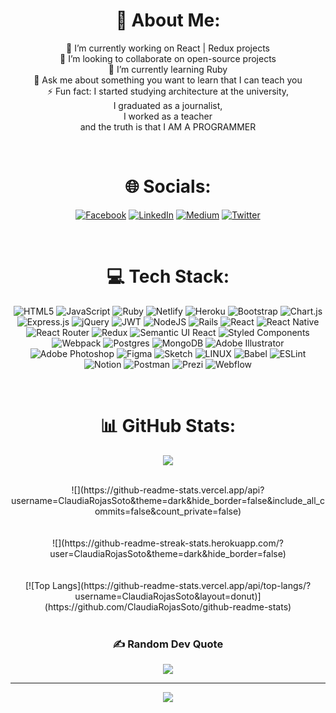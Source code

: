<div align="center">

# 💫 About Me:
🔭 I’m currently working on React | Redux projects<br>👯 I’m looking to collaborate on open-source projects<br>🌱 I’m currently learning Ruby<br>💬 Ask me about something you want to learn that I can teach you<br>⚡ Fun fact: I started studying architecture at the university, <br>I graduated as a journalist, <br>I worked as a teacher <br>and the truth is that I AM A PROGRAMMER 

</div>
<br/>

<div align="center">
  
# 🌐 Socials:
  
[![Facebook](https://img.shields.io/badge/Facebook-%231877F2.svg?logo=Facebook&logoColor=white)](https://www.facebook.com/profile.php?id=100012739752060) [![LinkedIn](https://img.shields.io/badge/LinkedIn-%230077B5.svg?logo=linkedin&logoColor=white)](https://www.linkedin.com/in/claudia-rojas-soto/) [![Medium](https://img.shields.io/badge/Medium-12100E?logo=medium&logoColor=white)](https://medium.com/@claudiarojassoto) [![Twitter](https://img.shields.io/badge/Twitter-%231DA1F2.svg?logo=Twitter&logoColor=white)](https://twitter.com/CLAUDIAROJAS197)

</div>
<br/>
<div align="center">

# 💻 Tech Stack:
![HTML5](https://img.shields.io/badge/html5-%23E34F26.svg?style=for-the-badge&logo=html5&logoColor=white) ![JavaScript](https://img.shields.io/badge/javascript-%23323330.svg?style=for-the-badge&logo=javascript&logoColor=%23F7DF1E) ![Ruby](https://img.shields.io/badge/ruby-%23CC342D.svg?style=for-the-badge&logo=ruby&logoColor=white) ![Netlify](https://img.shields.io/badge/netlify-%23000000.svg?style=for-the-badge&logo=netlify&logoColor=#00C7B7) ![Heroku](https://img.shields.io/badge/heroku-%23430098.svg?style=for-the-badge&logo=heroku&logoColor=white) ![Bootstrap](https://img.shields.io/badge/bootstrap-%23563D7C.svg?style=for-the-badge&logo=bootstrap&logoColor=white) ![Chart.js](https://img.shields.io/badge/chart.js-F5788D.svg?style=for-the-badge&logo=chart.js&logoColor=white) ![Express.js](https://img.shields.io/badge/express.js-%23404d59.svg?style=for-the-badge&logo=express&logoColor=%2361DAFB) ![jQuery](https://img.shields.io/badge/jquery-%230769AD.svg?style=for-the-badge&logo=jquery&logoColor=white) ![JWT](https://img.shields.io/badge/JWT-black?style=for-the-badge&logo=JSON%20web%20tokens) ![NodeJS](https://img.shields.io/badge/node.js-6DA55F?style=for-the-badge&logo=node.js&logoColor=white) ![Rails](https://img.shields.io/badge/rails-%23CC0000.svg?style=for-the-badge&logo=ruby-on-rails&logoColor=white) ![React](https://img.shields.io/badge/react-%2320232a.svg?style=for-the-badge&logo=react&logoColor=%2361DAFB) ![React Native](https://img.shields.io/badge/react_native-%2320232a.svg?style=for-the-badge&logo=react&logoColor=%2361DAFB) ![React Router](https://img.shields.io/badge/React_Router-CA4245?style=for-the-badge&logo=react-router&logoColor=white) ![Redux](https://img.shields.io/badge/redux-%23593d88.svg?style=for-the-badge&logo=redux&logoColor=white) ![Semantic UI React](https://img.shields.io/badge/Semantic%20UI%20React-%2335BDB2.svg?style=for-the-badge&logo=SemanticUIReact&logoColor=white) ![Styled Components](https://img.shields.io/badge/styled--components-DB7093?style=for-the-badge&logo=styled-components&logoColor=white) ![Webpack](https://img.shields.io/badge/webpack-%238DD6F9.svg?style=for-the-badge&logo=webpack&logoColor=black) ![Postgres](https://img.shields.io/badge/postgres-%23316192.svg?style=for-the-badge&logo=postgresql&logoColor=white) ![MongoDB](https://img.shields.io/badge/MongoDB-%234ea94b.svg?style=for-the-badge&logo=mongodb&logoColor=white) ![Adobe Illustrator](https://img.shields.io/badge/adobeillustrator-%23FF9A00.svg?style=for-the-badge&logo=adobeillustrator&logoColor=white) ![Adobe Photoshop](https://img.shields.io/badge/adobephotoshop-%2331A8FF.svg?style=for-the-badge&logo=adobephotoshop&logoColor=white) 	![Figma](https://img.shields.io/badge/figma-%23F24E1E.svg?style=for-the-badge&logo=figma&logoColor=white) ![Sketch](https://img.shields.io/badge/Sketch-FFB387?style=for-the-badge&logo=sketch&logoColor=black) ![LINUX](https://img.shields.io/badge/Linux-FCC624?style=for-the-badge&logo=linux&logoColor=black) ![Babel](https://img.shields.io/badge/Babel-F9DC3e?style=for-the-badge&logo=babel&logoColor=black) ![ESLint](https://img.shields.io/badge/ESLint-4B3263?style=for-the-badge&logo=eslint&logoColor=white) ![Notion](https://img.shields.io/badge/Notion-%23000000.svg?style=for-the-badge&logo=notion&logoColor=white) ![Postman](https://img.shields.io/badge/Postman-FF6C37?style=for-the-badge&logo=postman&logoColor=white) ![Prezi](https://img.shields.io/badge/Prezi-%23000000.svg?style=for-the-badge&logo=Prezi&logoColor=white) ![Webflow](https://img.shields.io/badge/Webflow-4353FF?style=for-the-badge&logo=webflow&logoColor=white)

<br/>

# 📊 GitHub Stats:
[![](https://github-readme-stats.vercel.app/api?username=ClaudiaRojasSoto&show_icons=true&theme=dark)](https://github.com/ClaudiaRojasSoto/github-readme-stats)
<br/>

<br/>
![](https://github-readme-stats.vercel.app/api?username=ClaudiaRojasSoto&theme=dark&hide_border=false&include_all_commits=false&count_private=false)<br/>
<br/>
<br/>
![](https://github-readme-streak-stats.herokuapp.com/?user=ClaudiaRojasSoto&theme=dark&hide_border=false)<br/>
<br/>
<br/>
[![Top Langs](https://github-readme-stats.vercel.app/api/top-langs/?username=ClaudiaRojasSoto&layout=donut)](https://github.com/ClaudiaRojasSoto/github-readme-stats)
<br/>
<br/>

### ✍️ Random Dev Quote
![](https://quotes-github-readme.vercel.app/api?type=horizontal&theme=merko)


---
[![](https://visitcount.itsvg.in/api?id=ClaudiaRojasSoto&icon=6&color=3)](https://visitcount.itsvg.in)

</div>

<!-- Proudly created with GPRM ( https://gprm.itsvg.in ) -->


